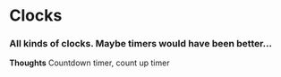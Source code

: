 # Clocks

### All kinds of clocks. Maybe timers would have been better...

**Thoughts** Countdown timer, count up timer